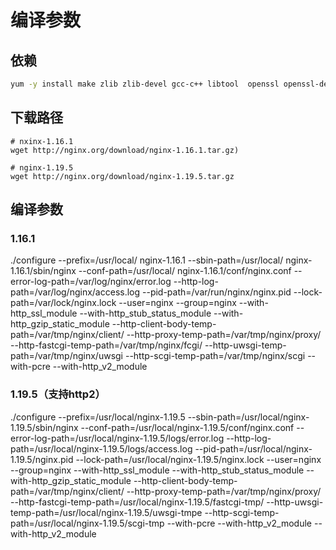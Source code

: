 # 编译参数

## 依赖

```bash
yum -y install make zlib zlib-devel gcc-c++ libtool  openssl openssl-devel pcre pcre-devel 
```

## 下载路径

```shell
# nxinx-1.16.1
wget http://nginx.org/download/nginx-1.16.1.tar.gz)

# nginx-1.19.5
wget http://nginx.org/download/nginx-1.19.5.tar.gz
```

## 编译参数

### 1.16.1


./configure  --prefix=/usr/local/ nginx-1.16.1  --sbin-path=/usr/local/ nginx-1.16.1/sbin/nginx --conf-path=/usr/local/ nginx-1.16.1/conf/nginx.conf --error-log-path=/var/log/nginx/error.log  --http-log-path=/var/log/nginx/access.log  --pid-path=/var/run/nginx/nginx.pid --lock-path=/var/lock/nginx.lock  --user=nginx --group=nginx --with-http\_ssl\_module --with-http\_stub\_status\_module --with-http\_gzip\_static\_module --http-client-body-temp-path=/var/tmp/nginx/client/ --http-proxy-temp-path=/var/tmp/nginx/proxy/ --http-fastcgi-temp-path=/var/tmp/nginx/fcgi/ --http-uwsgi-temp-path=/var/tmp/nginx/uwsgi --http-scgi-temp-path=/var/tmp/nginx/scgi --with-pcre --with-http_v2_module

### 1.19.5（支持http2）

./configure  --prefix=/usr/local/nginx-1.19.5  --sbin-path=/usr/local/nginx-1.19.5/sbin/nginx --conf-path=/usr/local/nginx-1.19.5/conf/nginx.conf --error-log-path=/usr/local/nginx-1.19.5/logs/error.log  --http-log-path=/usr/local/nginx-1.19.5/logs/access.log  --pid-path=/usr/local/nginx-1.19.5/nginx.pid --lock-path=/usr/local/nginx-1.19.5/nginx.lock  --user=nginx --group=nginx --with-http\_ssl\_module --with-http\_stub\_status\_module --with-http\_gzip\_static\_module --http-client-body-temp-path=/var/tmp/nginx/client/ --http-proxy-temp-path=/var/tmp/nginx/proxy/ --http-fastcgi-temp-path=/usr/local/nginx-1.19.5/fastcgi-tmp/ --http-uwsgi-temp-path=/usr/local/nginx-1.19.5/uwsgi-tmpe --http-scgi-temp-path=/usr/local/nginx-1.19.5/scgi-tmp --with-pcre --with-http_v2_module --with-http_v2_module

